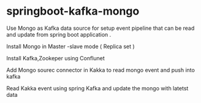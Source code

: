 # springboot-kafka-mongo

Use Mongo as Kafka data source for setup event pipeline that can be read and update from spring boot application .

Install Mongo in Master -slave mode ( Replica set )

Install Kafka,Zookeper  using Conflunet 

Add Mongo sourec connector in Kakka to read mongo event and push into kafka 

Read Kakka event using spring Kafka and update the mongo with latetst data 
